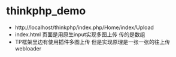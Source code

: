 # thinkphp_demo
* http://localhost/thinkphp/index.php/Home/index/Upload
* index.html 页面是用原生input实现多图上传 传的是数组
* TP框架里边有使用插件多图上传 但是实现原理是一张一张的往上传 webloader
